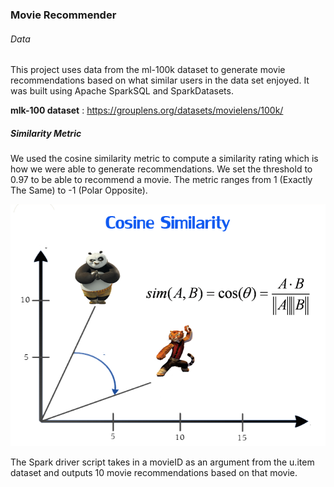 ### Movie Recommender


###### Data


This project uses data from the ml-100k dataset to generate movie recommendations based on what similar users in the data set enjoyed. It was built using Apache SparkSQL and SparkDatasets.


**mlk-100 dataset** : https://grouplens.org/datasets/movielens/100k/


##### Similarity Metric

We used the cosine similarity metric to compute a similarity rating which is how we were able to generate recommendations. We set the threshold to 0.97 to be able to recommend a movie. The metric ranges from 1 (Exactly The Same) to -1 (Polar Opposite).

![Cosine Similarity Metric](cosine.png)

The Spark driver script takes in a movieID as an argument from the u.item dataset and outputs 10 movie recommendations based on that movie.
